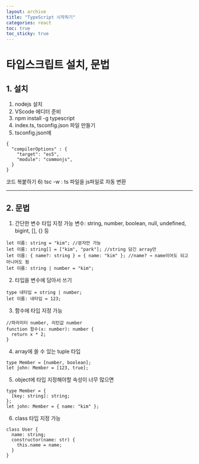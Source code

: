 ```yaml
---
layout: archive
title: "TypeScript 시작하기"
categories: react
toc: true
toc_sticky: true
---
```


# 타입스크립트 설치, 문법

## 1. 설치

1. nodejs 설치
2. VScode 에디터 준비
3. npm install -g typescript
4. index.ts, tsconfig.json 파일 만들기
5. tsconfig.json에

```tsx
{
  "compilerOptions" : {
    "target": "es5",
    "module": "commonjs",
  }
}
```

코드 복붙하기 6) tsc -w : ts 파일을 js파일로 자동 변환

---

## 2. 문법

1. 간단한 변수 타입 지정 가능
   변수: string, number, boolean, null, undefined, bigint, [], {} 등

```tsx
let 이름: string = "kim"; //문자만 가능
let 이름: string[] = ["kim", "park"]; //string 담긴 array만
let 이름: { name?: string } = { name: "kim" }; //name? → name이어도 되고 아니어도 됨
let 이름: string | number = "kim";
```

2. 타입을 변수에 담아서 쓰기

```tsx
type 내타입 = string | number;
let 이름: 내타입 = 123;
```

3. 함수에 타입 지정 가능

```tsx
//파라미터 number, 리턴값 number
function 함수(x: number): number {
  return x * 2;
}
```

4. array에 쓸 수 있는 tuple 타입

```tsx
type Member = [number, boolean];
let john: Member = [123, true];
```

5. object에 타입 지정해야할 속성이 너무 많으면

```tsx
type Member = {
  [key: string]: string;
};
let john: Member = { name: "kim" };
```

6. class 타입 지정 가능

```tsx
class User {
  name: string;
  constructor(name: str) {
    this.name = name;
  }
}
```
